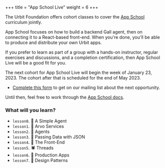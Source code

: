 +++
title = "App School Live"
weight = 6
+++

The Urbit Foundation offers cohort classes to cover the [App
School](/guides/core/hoon-school) curriculum jointly.

App School focuses on how to build a backend Gall agent, then on connecting it
to a React-based front-end.  When you're done, you'll be able to produce and
distribute your own Urbit apps.

If you prefer to learn as part of a group with a hands-on instructor, regular
exercises and discussions, and a completion certification, then App School Live
will be a good fit for you.

The next cohort for App School Live will begin the week of January 23, 2023.
The cohort after that is scheduled for the end of May 2023.

- [Complete this form](https://forms.gle/3c8xBubvSiQfj7Tr6) to get on our
  mailing list about the next opportunity.

Until then, feel free to work through the [App School
docs](/guides/core/app-school).


###  What will you learn?

- `lesson0`.  🦀 A Simple Agent
- `lesson1`.  🦦 Arvo Services
- `lesson2`.  🐢 Agents
- `lesson3`.  🐝 Passing Data with JSON
- `lesson4`.  🦩 The Front-End
- `lesson5`.  🕷️ Threads
- `lesson6`.  🦭 Production Apps
- `lesson7`.  🦏 Design Patterns

